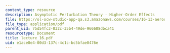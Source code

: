 ```yaml
---
content_type: resource
description: Asymptotic Perturbation Theory - Higher-Order Effects
file: https://ol-ocw-studio-app-qa.s3.amazonaws.com/courses/16-13-aerodynamics-of-viscous-fluids-fall-2003/e1ace8e400d3137c4c1cbc5bfae0476e_lecture_16.pdf
file_type: application/pdf
parent_uid: 75d54fc3-032c-35b4-49de-966608dbca41
resourcetype: Document
title: lecture_16.pdf
uid: e1ace8e4-00d3-137c-4c1c-bc5bfae0476e
---
```

